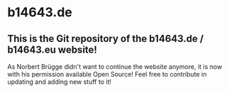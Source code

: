 # b14643.de
## This is the Git repository of the b14643.de / b14643.eu website!
As Norbert Brügge didn't want to continue the website anymore, it is now with his permission available Open Source! 
Feel free to contribute in updating and adding new stuff to it!